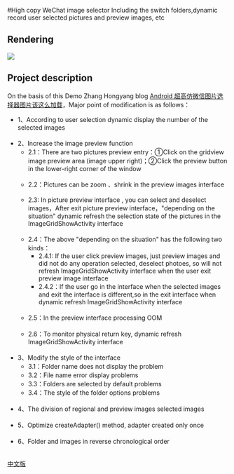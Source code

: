 #High copy WeChat image selector
Including the switch folders,dynamic record user selected pictures and preview images, etc

## Rendering
<img src="https://github.com/LeeeYou/LeeeYou.github.io/blob/master/images/githubpages/%E9%AB%98%E4%BB%BF%E5%BE%AE%E4%BF%A1%E9%80%89%E6%8B%A9%E5%9B%BE%E7%89%87.gif"/>

## Project description
On the basis of this Demo Zhang Hongyang blog [Android 超高仿微信图片选择器图片该这么加载](http://blog.csdn.net/lmj623565791/article/details/39943731)，Major point of modification is as follows：<br>
- 1、According to user selection dynamic display the number of the selected images<br><br>
- 2、Increase the image preview function<br>
  + 2.1：There are two pictures preview entry：①Click on the gridview image preview area (image upper right)；②Click the preview button in the lower-right corner of the window<br><br>
  + 2.2：Pictures can be zoom 、shrink in the  preview images interface<br><br>
  + 2.3: In picture preview interface , you can select and deselect images，After exit picture preview interface，"depending on the situation" dynamic refresh the selection state of the pictures in the ImageGridShowActivity interface<br><br>
  + 2.4：The above "depending on the situation" has the following two kinds：<br>
    - 2.4.1: If the user click preview images, just preview images and did not do any operation selected, deselect photoes, so will not refresh ImageGridShowActivity interface when the user exit preview image interface
    - 2.4.2：If the user go in the interface when the selected images and exit the interface is different,so in the exit  interface when dynamic refresh ImageGridShowActivity interface<br><br>
  + 2.5：In the preview interface processing OOM<br><br>
  + 2.6：To monitor physical return key, dynamic refresh ImageGridShowActivity interface<br><br>
- 3、Modify the style of the interface<br>
  + 3.1：Folder name does not display the problem
  + 3.2：File name error display problems
  + 3.3：Folders are selected by default problems
  + 3.4：The style of the folder options problems<br><br>
- 4、The division of regional and preview images selected images<br><br>
- 5、Optimize createAdapter() method, adapter created only once<br><br>
- 6、Folder and images in reverse chronological order<br><br>


[中文版](baidu.com)
